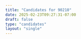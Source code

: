 ```yaml
---
title: "Candidates for 90210"
date: 2025-02-23T09:27:31-07:00
draft: false
type: "candidates"
layout: "single"
---
```


